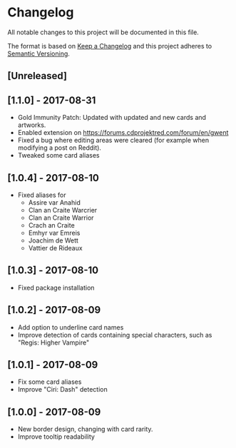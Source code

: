 # Changelog

All notable changes to this project will be documented in this file.

The format is based on [Keep a Changelog](http://keepachangelog.com/en/1.0.0/)
and this project adheres to [Semantic Versioning](http://semver.org/spec/v2.0.0.html).

## [Unreleased]

## [1.1.0] - 2017-08-31

- Gold Immunity Patch: Updated with updated and new cards and artworks.
- Enabled extension on https://forums.cdprojektred.com/forum/en/gwent
- Fixed a bug where editing areas were cleared (for example when modifying a post on Reddit).
- Tweaked some card aliases

## [1.0.4] - 2017-08-10

- Fixed aliases for
  - Assire var Anahid
  - Clan an Craite Warcrier
  - Clan an Craite Warrior
  - Crach an Craite
  - Emhyr var Emreis
  - Joachim de Wett
  - Vattier de Rideaux


## [1.0.3] - 2017-08-10

- Fixed package installation

## [1.0.2] - 2017-08-09

- Add option to underline card names
- Improve detection of cards containing special characters, such as "Regis: Higher Vampire"

## [1.0.1] - 2017-08-09

- Fix some card aliases
- Improve "Ciri: Dash" detection

## [1.0.0] - 2017-08-09

- New border design, changing with card rarity.
- Improve tooltip readability

